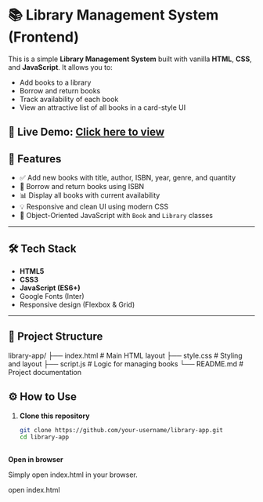 # 📚 Library Management System (Frontend)

This is a simple **Library Management System** built with vanilla **HTML**, **CSS**, and **JavaScript**. It allows you to:

- Add books to a library
- Borrow and return books
- Track availability of each book
- View an attractive list of all books in a card-style UI

🔗 **Live Demo:** [Click here to view](https://sneha9504.github.io/Library_Management/)
---

## 🚀 Features

- ✅ Add new books with title, author, ISBN, year, genre, and quantity
- 📖 Borrow and return books using ISBN
- 📊 Display all books with current availability
- 💡 Responsive and clean UI using modern CSS
- 🧠 Object-Oriented JavaScript with `Book` and `Library` classes

---

## 🛠️ Tech Stack

- **HTML5**
- **CSS3**
- **JavaScript (ES6+)**
- Google Fonts (Inter)
- Responsive design (Flexbox & Grid)

---

## 📂 Project Structure

library-app/
├── index.html # Main HTML layout 
├── style.css # Styling and layout
├── script.js # Logic for managing books
└── README.md # Project documentation



## ⚙️ How to Use

1. **Clone this repository**
   ```bash
   git clone https://github.com/your-username/library-app.git
   cd library-app
 
**Open in browser**

Simply open index.html in your browser.

open index.html
